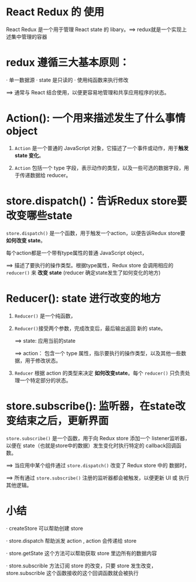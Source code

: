 # React Redux 的 使用

React Redux 是一个用于管理 React state 的 libary。==> redux就是一个实现上述集中管理的容器

# redux 遵循三大基本原则：
  · 单一数据源
  · state 是只读的 
  · 使用纯函数来执行修改

==> 通常与 React 结合使用，以便更容易地管理和共享应用程序的状态。

# Action(): 一个用来描述发生了什么事情object
1. `Action` 是一个普通的 JavaScript 对象，它描述了一个事件或动作，用于**触发 state 变化**。

2. `Action` 包括一个 type 字段，表示动作的类型，以及一些可选的数据字段，用于传递数据给 reducer。

# store.dispatch()：告诉Redux store要改变哪些state
`store.dispatch()` 是一个函数，用于触发一个action，以便告诉Redux store要 **如何改变 state**。

每个action都是一个带有type属性的普通 JavaScript object，

==> 描述了要执行的操作类型。根据type属性，Redux store  会调用相应的 `reducer()` 来 **改变 state** (reducer 确定state发生了如何变化的地方)

#  Reducer(): state 进行改变的地方
1. `Reducer()` 是一个纯函数，

2. `Reducer()`接受两个参数，完成改变后，最后输出返回 新的 state。
   
   ==> state: 应用当前的state

   ==> action： 包含一个 type 属性，指示要执行的操作类型，以及其他一些数据，用于修改状态。

3. `Reducer` 根据 action 的类型来决定 **如何改变state**。每个 `reducer()` 只负责处理一个特定部分的状态。

# store.subscribe(): 监听器，在state改变结束之后，更新界面
`store.subscribe()` 是一个函数，用于向 Redux store 添加一个 listener监听器，以便在 state（也就是store中的数据）发生变化时执行特定的 callback回调函数。

==> 当应用中某个组件通过 `store.dispatch()` 改变了 Redux store 中的 数据时，

==> 所有通过 `store.subscribe()` 注册的监听器都会被触发，以便更新 UI 或 执行其他逻辑。

# 小结
· createStore  可以帮助创建 store

· store.dispatch 帮助派发 action , action 会传递给 store

· store.getState  这个方法可以帮助获取 store 里边所有的数据内容

· store.subscrible 方法订阅 store 的改变，只要 store 发生改变， store.subscrible 这个函数接收的这个回调函数就会被执行
